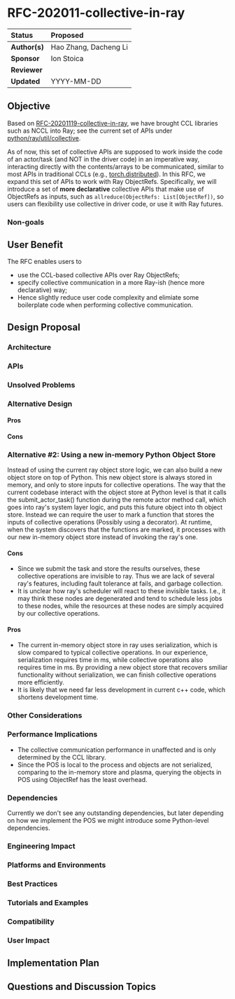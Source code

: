 # RFC-202011-collective-in-ray

| Status        | Proposed      |
:-------------- |:---------------------------------------------------- |
| **Author(s)** | Hao Zhang, Dacheng Li  |
| **Sponsor**   | Ion Stoica               |
| **Reviewer**  | |
| **Updated**   | YYYY-MM-DD                                           |


## Objective

Based on [RFC-20201119-collective-in-ray](https://github.com/ray-project/ray/pull/12174), we have brought CCL libraries such as NCCL into Ray; see the current set of APIs under [python/ray/util/collective](https://github.com/ray-project/ray/tree/master/python/ray/util/collective).

As of now, this set of collective APIs are supposed to work inside the code of an actor/task (and NOT in the driver code) in an imperative way, interacting directly with the contents/arrays to be communicated, similar to most APIs in traditional CCLs (e.g., [torch.distributed](https://pytorch.org/docs/stable/distributed.html)). In this RFC, we expand this set of APIs to work with Ray ObjectRefs. Specifically, we will introduce a set of **more declarative** collective APIs that make use of ObjectRefs as inputs, such as `allreduce(ObjectRefs: List[ObjectRef])`, so users can flexibility use collective in driver code, or use it with Ray futures.


### Non-goals


## User Benefit

The RFC enables users to 
- use the CCL-based collective APIs over Ray ObjectRefs;
- specify collective communication in a more Ray-ish (hence more declarative) way;
- Hence slightly reduce user code complexity and elimiate some boilerplate code when performing collective communication.


## Design Proposal

### Architecture


### APIs


### Unsolved Problems


### Alternative Design
#### Pros
#### Cons


### Alternative #2: Using a new in-memory Python Object Store

Instead of using the current ray object store logic, we can also build a new object
store on top of Python. This new object store is always stored in memory, and only to
store inputs for collective operations. The way that the current codebase interact with the 
object store at Python level is that it calls the submit_actor_task() function during the 
remote actor method call, which goes into ray's system layer logic, and puts this future object
into th object store. Instead we can require the user to mark a function that stores the inputs
of collective operations (Possibly using a decorator). At runtime, when the system discovers that
the functions are marked, it processes with our new in-memory object store instead of invoking the 
ray's one. 

#### Cons

- Since we submit the task and store the results ourselves, these collective operations are
invisible to ray. Thus we are lack of several ray's features, including fault tolerance at fails,
and garbage collection. 
- It is unclear how ray's scheduler will react to these invisible tasks. I.e., it may think 
these nodes are degenerated and tend to schedule less jobs to these nodes, while the resources at 
these nodes are simply acquired by our collective operations.

#### Pros

- The current in-memory object store in ray uses serialization, which is slow compared to
typical collective operations. In our experience, serialization requires time in ms, while collective
operations also requires time in ms. By providing a new object store that recovers smiliar functionality
without serialization, we can finish collective operations more efficiently.
- It is likely that we need far less development in current c++ code, which shortens development
time.

### Other Considerations


### Performance Implications
- The collective communication performance in unaffected and is only determined by the CCL library.
- Since the POS is local to the process and objects are not serialized, comparing to the in-memory store and plasma, querying the objects in POS using ObjectRef has the least overhead. 


### Dependencies
Currently we don't see any outstanding dependencies, but later depending on how we implement the POS we might introduce some Python-level dependencies.

### Engineering Impact


### Platforms and Environments


### Best Practices

### Tutorials and Examples


### Compatibility

### User Impact

## Implementation Plan

## Questions and Discussion Topics
